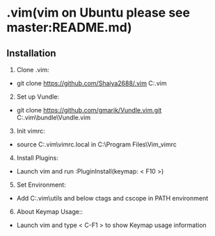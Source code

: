 # .vim(vim on Ubuntu please see master:README.md)

## Installation
1. Clone .vim:
*	git clone https://github.com/Shaiya2688/.vim C:\.vim

2. Set up Vundle:
* 	git clone https://github.com/gmarik/Vundle.vim.git C:\.vim\bundle\Vundle.vim

3. Init vimrc:
*	source C:\.vim\vimrc.local in C:\Program Files\Vim\_vimrc

4. Install Plugins:
* 	Launch vim and run :PluginInstall(keymap: < F10 >)

5. Set Environment:
* 	Add  C:\.vim\utils and below ctags and cscope in PATH environment

6. About Keymap Usage::
* 	Launch vim and type < C-F1 > to show Keymap usage information
